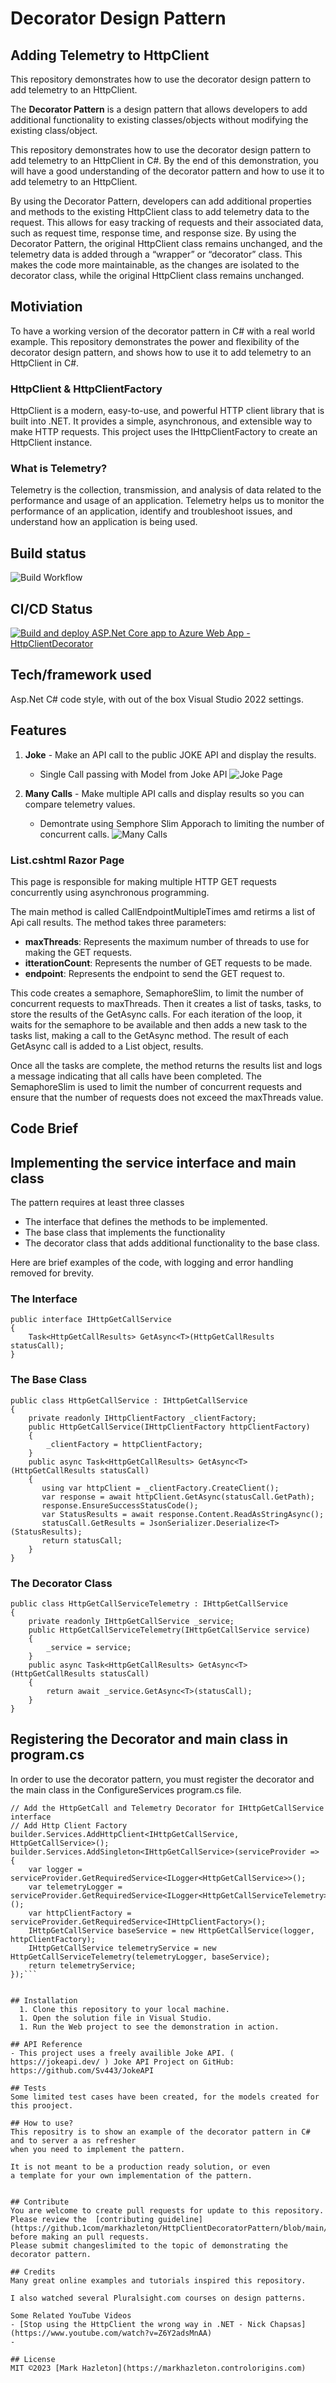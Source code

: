 # Decorator Design Pattern

## Adding Telemetry to HttpClient

This repository demonstrates how to use the decorator design pattern to add telemetry to an HttpClient. 

The **Decorator Pattern** is a design pattern that allows developers to add additional functionality to existing 
classes/objects without modifying the existing class/object. 

This repository demonstrates how to use the decorator design pattern to add telemetry 
to an HttpClient in C#. By the end of this demonstration, you will have a good understanding 
of the decorator pattern and how to use it to add telemetry to an HttpClient.

By using the Decorator Pattern, developers can add 
additional properties and methods to the existing HttpClient class to add telemetry data to the request. 
This allows for easy tracking of requests and their associated data, such as request time, response time, and response size. 
By using the Decorator Pattern, the original HttpClient class remains unchanged, and the telemetry data is added 
through a “wrapper” or “decorator” class. This makes the code more maintainable, as the changes are isolated to 
the decorator class, while the original HttpClient class remains unchanged.

## Motiviation
To have a working version of the decorator pattern in C# with a real world example.
This repository demonstrates the power and flexibility of the decorator design pattern, 
and shows how to use it to add telemetry to an HttpClient in C#. 


### HttpClient & HttpClientFactory
HttpClient is a modern, easy-to-use, and powerful HTTP client library that is built 
into .NET. It provides a simple, asynchronous, and extensible way to make HTTP requests.
This project uses the IHttpClientFactory to create an HttpClient instance. 


### What is Telemetry?
Telemetry is the collection, transmission, and analysis of data related to the performance and 
usage of an application. Telemetry helps us to monitor the performance of an application, 
identify and troubleshoot issues, and understand how an application is being used.

## Build status
![Build Workflow](https://github.com/markhazleton/HttpClientDecoratorPattern/actions/workflows/dotnet.yml/badge.svg)

## CI/CD Status
[![Build and deploy ASP.Net Core app to Azure Web App - HttpClientDecorator](https://github.com/markhazleton/HttpClientDecoratorPattern/actions/workflows/main_httpclientdecorator.yml/badge.svg?branch=main)](https://github.com/markhazleton/HttpClientDecoratorPattern/actions/workflows/main_httpclientdecorator.yml)

## Tech/framework used
Asp.Net C# code style, with out of the box Visual Studio 2022 settings.

## Features
 1. **Joke**        - Make an API call to the public JOKE API and display the results.
    - Single Call passing with Model from Joke API
    ![Joke Page](https://raw.githubusercontent.com/markhazleton/HttpClientDecoratorPattern/main/Images/JokeRazorPageResults.JPG)

 1. **Many Calls**  - Make multiple API calls and display results so you can compare telemetry values. 
    - Demontrate using Semphore Slim Apporach to limiting the number of concurrent calls. 
    ![Many Calls](https://raw.githubusercontent.com/markhazleton/HttpClientDecoratorPattern/main/Images/ListPageResults.JPG)

### List.cshtml Razor Page
This page is responsible for making multiple HTTP GET requests concurrently using asynchronous programming. 

The main method is called CallEndpointMultipleTimes amd retirms a list of Api call results.
The method takes three parameters:
- **maxThreads**: Represents the maximum number of threads to use for making the GET requests.
- **itterationCount**: Represents the number of GET requests to be made.
- **endpoint**: Represents the endpoint to send the GET request to.

This code creates a semaphore, SemaphoreSlim, to limit the number of concurrent requests to maxThreads. 
Then it creates a list of tasks, tasks, to store the results of the GetAsync calls. 
For each iteration of the loop, it waits for the semaphore to be available and then adds a new task to the tasks list, 
making a call to the GetAsync method. 
The result of each GetAsync call is added to a List<HttpGetCallResults> object, results.

Once all the tasks are complete, the method returns the results list and logs a message indicating that all 
calls have been completed. The SemaphoreSlim is used to limit the number of concurrent requests and ensure 
that the number of requests does not exceed the maxThreads value.

## Code Brief

## Implementing the service interface and main class
The pattern requires at least three classes
- The interface that defines the methods to be implemented.
- The base class that implements the functionality
- The decorator class that adds additional functionality to the base class.

Here are brief examples of the code, with logging and error handling removed for brevity.

### The Interface
```
public interface IHttpGetCallService
{
    Task<HttpGetCallResults> GetAsync<T>(HttpGetCallResults statusCall);
}
```
### The Base Class
```
public class HttpGetCallService : IHttpGetCallService
{
    private readonly IHttpClientFactory _clientFactory;
    public HttpGetCallService(IHttpClientFactory httpClientFactory)
    {
        _clientFactory = httpClientFactory;
    }
    public async Task<HttpGetCallResults> GetAsync<T>(HttpGetCallResults statusCall)
    {
       using var httpClient = _clientFactory.CreateClient();
       var response = await httpClient.GetAsync(statusCall.GetPath);
       response.EnsureSuccessStatusCode();
       var StatusResults = await response.Content.ReadAsStringAsync();
       statusCall.GetResults = JsonSerializer.Deserialize<T>(StatusResults);
       return statusCall;
    }
}

```

### The Decorator Class
```
public class HttpGetCallServiceTelemetry : IHttpGetCallService
{
    private readonly IHttpGetCallService _service;
    public HttpGetCallServiceTelemetry(IHttpGetCallService service)
    {
        _service = service;
    }
    public async Task<HttpGetCallResults> GetAsync<T>(HttpGetCallResults statusCall)
    {
        return await _service.GetAsync<T>(statusCall);
    }
}
```


## Registering the Decorator and main class in program.cs
In order to use the decorator pattern, you must register the decorator 
and the main class in the ConfigureServices program.cs file.
```
// Add the HttpGetCall and Telemetry Decorator for IHttpGetCallService interface
// Add Http Client Factory
builder.Services.AddHttpClient<IHttpGetCallService, HttpGetCallService>();
builder.Services.AddSingleton<IHttpGetCallService>(serviceProvider =>
{
    var logger = serviceProvider.GetRequiredService<ILogger<HttpGetCallService>>();
    var telemetryLogger = serviceProvider.GetRequiredService<ILogger<HttpGetCallServiceTelemetry>>();
    var httpClientFactory = serviceProvider.GetRequiredService<IHttpClientFactory>();
    IHttpGetCallService baseService = new HttpGetCallService(logger, httpClientFactory);
    IHttpGetCallService telemetryService = new HttpGetCallServiceTelemetry(telemetryLogger, baseService);
    return telemetryService;
});```


## Installation
  1. Clone this repository to your local machine.
  1. Open the solution file in Visual Studio.
  1. Run the Web project to see the demonstration in action.

## API Reference
- This project uses a freely availible Joke API. ( https://jokeapi.dev/ ) Joke API Project on GitHub: https://github.com/Sv443/JokeAPI

## Tests
Some limited test cases have been created, for the models created for this prooject. 

## How to use?
This repositry is to show an example of the decorator pattern in C# and to server a as refresher
when you need to implement the pattern.  

It is not meant to be a production ready solution, or even
a template for your own implementation of the pattern.


## Contribute
You are welcome to create pull requests for update to this repository.  
Please review the  [contributing guideline](https://github.1com/markhazleton/HttpClientDecoratorPattern/blob/main/CONTRIBUTING.md) before making an pull requests.
Please submit changeslimited to the topic of demonstrating the decorator pattern. 

## Credits
Many great online examples and tutorials inspired this repository.

I also watched several Pluralsight.com courses on design patterns.

Some Related YouTube Videos
- [Stop using the HttpClient the wrong way in .NET - Nick Chapsas](https://www.youtube.com/watch?v=Z6Y2adsMnAA)
- 

## License
MIT ©2023 [Mark Hazleton](https://markhazleton.controlorigins.com)
